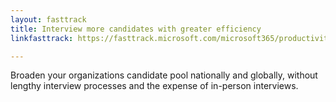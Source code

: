 ```yaml
---
layout: fasttrack
title: Interview more candidates with greater efficiency
linkfasttrack: https://fasttrack.microsoft.com/microsoft365/productivitylibrary/Interview-more-candidates-with-greater-efficiency 

---
```

Broaden your organizations candidate pool nationally and globally, without lengthy interview processes and the expense of in-person interviews.